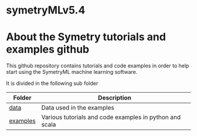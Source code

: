 # symetryMLv5.4

# About the Symetry tutorials and examples github

This github repository contains tutorials and code examples in order to help start using the SymetryML machine learning software.

It is divided in the following sub folder

| Folder | Description |
|----|----|
| [data](./data) | Data used in the examples |
| [examples](./examples) | Various tutorials and code examples in python and scala |



